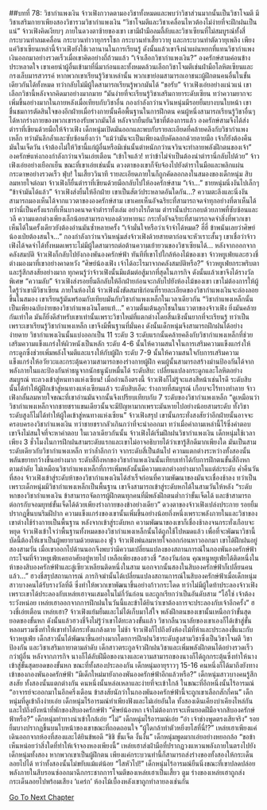 ##บทที่ 78: วิชากำแพงเงิน
จ้าวเฟิงกวาดตามองวิชาทั้งหมดและพบว่าวิชาส่วนมากนั้นเป็นวิชาโจมตี มีวิชาเสริมกายาเพียงสองวิชารวมวิชากำแพงเงิน
“วิชาโจมตีและวิชาเคลื่อนไหวต้องไม่ง่ายที่จะฝึกฝนเป็นแน่” จ้าวเฟิงคิดเงียบๆ
ภายในดวงตาซ้ายของเขา เขามีฝ่ามือลมลี้ลับและวิชาเซียนที่ไม่สมบูรณ์ทั้งสี่ กระบวนท่าลมเคลื่อน กระบวนท่าวายุกรรโชก กระบวนท่าเสี้ยววายุ และกระบวนท่าตัดวายุเพลิง
เพียงแค่วิชาเซียนเหล่านี้จ้าวเฟิงยังใช้เวลานานในการเรียนรู้ ดังนั้นแล้วเขาจึงนำแผ่นหยกที่แทนวิชากำแพงเงินออกมาอย่างรวดเร็วเมื่อเขาคิดอย่างถี่ถ้วนแล้ว
“เจ้าเลือกวิชากำแพงเงิน?”
องครักษ์สามค่อนข้างประหลาดใจ เขาเคยนำผู้อื่นเข้ามาที่นี่มาก่อนและทั้งหมดล้วนเลือกวิชาโจมตีเช่นฝ่ามือโลหิตเซียนและกรงเล็บมารสวรรค์
หากพวกเขาเรียนรู้วิชาเหล่านั้น พวกเขาย่อมสามารถเอาชนะผู้ฝึกตนคนอื่นในขั้นเดียวกันได้ทั้งหมด ทว่ากลับไม่มีผู้ใดสามารถเรียนรู้พวกมันได้
“ขอรับ”
จ้าวเฟิงเอ่ยอย่างแน่วแน่ เขาเลือกวิชานี้หลังจากคิดมาอย่างมากมาย
“มันง่ายที่จะเรียนรู้วิชาเสริมกายาระดับเซียน ทว่าความยากจะเพิ่มขึ้นอย่างมากในภายหลังเมื่อเทียบกับวิชาอื่น
กองกำลังกว่านจวินหนุ่มมีรอยยิ้มบางบนใบหน้า เขาชื่นชมการตัดสินใจของอีกฝ่ายเมื่อร่างกายนั้นคือพื้นฐานในการฝึกตน คนผู้หนึ่งสามารถเรียนรู้วิชาอื่นๆ ได้หากร่างกายของพวกเขารองรับพวกมันได้
หลังจากยืนยันวิชาที่ต้องการแล้ว องครักษ์สามจึงได้ส่งตำราที่เขียนด้วยมือให้จ้าวเฟิง เด็กหนุ่มเปิดมันออกและพบกับรายละเอียดที่คล้ายคลึงกับวิชากำแพงเหล็ก ทว่ามันลึกล้ำและซับซ้อนยิ่งกว่า
“แม้ว่ามันจะเป็นเพียงฉบับคัดลอกด้วยลายมือ เจ้าก็ยังต้องคืนมันในเจ็ดวัน เจ้าต้องไม่ให้วิชานี้แก่ผู้อื่นหรือมิเช่นนั้นตำหนักกว่านจวินจะทำลายพลังฝึกตนของเจ้า” องครักษ์แห่งกองกำลังกว่านจวินเอ่ยเตือน
“เข้าใจแล้ว! ทว่าข้าไม่จำเป็นต้องนำตำรานี่กลับไปด้วย” จ้าวเฟิงเอ่ยอย่างเยือกเย็น
ขณะที่เขาเอ่ยเช่นนั้น ดวงตาของเขาก็จับจ้องไปยังตำราในมือและพลิกแผ่นกระดาษอย่างรวดเร็ว
ฟุ่บ!
ในเสี้ยววินาที รายละเอียดภายในก็ถูกคัดลอกลงในสมองของเด็กหนุ่ม สิบลมหายใจต่อมา จ้าวเฟิงก็ยื่นตำราที่เขียนด้วยมือกลับไปให้องครักษ์สาม
“เจ้า...” ชายหนุ่มนิ่งงันไปเล็กๆ
“ข้าจำมันได้แล้ว” จ้าวเฟิงส่งยิ้มให้อีกฝ่าย
เขาเป็นสัตว์ประหลาดอันใดกัน...?
ความตะลึงและนิ่งงันสามารถมองเห็นได้จากแววตาขององครักษ์สาม เขาเคยเห็นอัจฉริยะที่สามารถจดจำทุกอย่างที่ตาเห็นได้ ทว่านี่เป็นครั้งแรกที่เห็นบางคนจดจำตำราทั้งเล่ม
อย่างไรก็ตาม ตำรานั้นประกอบด้วยภาพที่ซับซ้อนและวลี ความแตกต่างเพียงเล็กน้อยสามารถจบลงด้วยหายนะ กระทั่งอัจฉริยะที่สามารถจดจำสิ่งที่พวกเขาเห็นได้ในครั้งเดียวยังต้องอ่านมันซ้ำหลายครั้ง
“เจ้ามั่นใจหรือว่าเจ้าจำได้หมด? ฮี่ฮี่ ข้าพนันเลยว่าศิษย์น้องเป่ยต้องสนใจ...” กองกำลังกว่านจวินหนุ่มส่งจ้าวเฟิงด้วยสายตาก่อนจะหัวเราะสั้นๆ
เขาเชื่อว่าจ้าวเฟิงได้จดจำได้ทั้งหมดเพราะไม่มีผู้ใดสามารถต่อต้านความเย้ายวนของวิชาเซียนได้...
หลังจากออกจากคลังสมบัติ จ้าวเฟิงก็กลับไปยังกองพันองครักษ์ฟ้า ทันทีที่เขาไปใกล้ห้องไม้ของเขา จ้าวหยูเฟ่ยและฮวงชี่ต่างมองมาที่เขาอย่างคาดหวัง
“ศิษย์น้องเฟิง เจ้าได้อะไรมาจากคลังสมบัติหรือ?” จ้าวหยูเฟ่ยกระพริบตาและรู้สึกสงสัยอย่างมาก
ทุกคนรู้ว่าจ้าวเฟิงนั้นมีแต้มต่อสู้มากที่สุดในภารกิจ ดังนั้นแล้วเขาจึงได้รางวัลพิเศษ
“ความลับ”
จ้าวเฟิงส่งรอยยิ้มลึกลับให้อีกฝ่ายก่อนจะกลับไปยังห้องไม้ของเขา เขาไม่ต้องการให้ผู้ใดรู้ว่าเขามีวิชาเซียน
ภายในห้องไม้
จ้าวเฟิงนั่งขัดสมาธิก่อนที่รายละเอียดของวิชากำแพงเงินจะล่องลอยขึ้นในสมอง เขาเรียนรู้มันพร้อมกับเทียบมันกับวิชากำแพงเหล็กในเวลาเดียวกัน
“วิชากำแพงเหล็กนั้นเป็นเพียงฉบับง่ายของวิชากำแพงเงินโดยแท้...”
ความตื่นเต้นลุกโชนในแววตาของจ้าวเฟิง ยิ่งมันคล้ายกันเท่าใด มันก็ยิ่งดีสำหรับเขาเท่านั้นเพราะวิชาใหม่ที่แตกต่างโดยสิ้นเชิงนั้นยากที่จะเรียนรู้ ทว่าเป็นเพราะเขาเรียนรู้วิชากำแพงเหล็ก เขาจึงมีพื้นฐานที่มั่นคง ดังนั้นเด็กหนุ่มจึงสามารถฝึกฝนได้อย่างง่ายดาย
วิชากำแพงเงินนั้นแบ่งออกเป็น 11 ระดับ
3 ระดับแรกนั้นคล้ายคลึงกับวิชากำแพงเหล็กที่ช่วยเสริมความแข็งแกร่งให้ผิวหนังเป็นหลัก ระดับ 4-6 นั้นให้ความสนใจในการเสริมความแข็งแกร่งให้กระดูกซึ่งช่วยเพิ่มพลังโจมตีและแรงให้กับผู้ฝึก ระดับ 7-9 นั้นให้ความสนใจกับการเสริมความแข็งแกร่งให้อวัยวะและกระตุ้นความสามารถของร่างกายผู้ฝึก คนผู้นั้นสามารถสร้างม่านป้องกันได้จากพลังภายในและป้องกันห่าธนูจากนักธนูนับหมื่นได้
ระดับสิบ: เปลี่ยนแปลงกระดูกและโลหิตอย่างสมบูรณ์ ทะลวงเข้าสู่หนทางแห่งเซียน!
เมื่ออ่านถึงตรงนี้ จ้าวเฟิงก็ไม่รู้จะแสงสีหน้าเช่นไรดี ระดับสิบนั้นได้ทำให้ผู้ฝึกเข้าสู่หนทางแห่งเซียนแล้ว
ระดับสิบเอ็ด: ร่างกายที่สมบูรณ์ เกือบจะไร้ทางทำลาย
จ้าวเฟิงกลั้นลมหายใจขณะที่เขาอ่านมันจากนั้นจึงเปรียบเทียบกับ 7 ระดับของวิชากำแพงเหล็ก
“ดูเหมือนว่าวิชากำแพงเหล็กจากชายชราแขนเดียวนั้นจะมีปัญหามากเพราะมันหายไปอย่างน้อยสามระดับ ทั้งวิชาระดับสูงก็ไม่ได้ทำให้ผู้ใดเข้าสู่หนทางแห่งเซียน” จ้าวเฟิงสรุป
เขานั้นกระทั่งสงสัยว่าอีกฝ่ายนั้นอาจจะครอบครองวิชากำแพงเงิน ทว่าชายชรากลัวเกินกว่าที่จะนำออกมา ทว่าเมื่อคำถามเหล่านี้ไร้ซึ่งคำตอบ เขาจึงไม่สนใจที่จะหาคำตอบ
ในเวลาเดียวกันนั้น จ้าวเฟิงได้เริ่มฝึกฝนวิชากำแพงเงิน เด็กหนุ่มใช้เวลาเพียง 3 ชั่วโมงในการฝึกฝนสามระดับแรกและเขาไม่อาจอธิบายได้ว่าเขารู้สึกดีมากเพียงใด
มันเป็นสามระดับเดียวกับวิชากำแพงเหล็ก ทว่าล้ำลึกกว่า
จากระดับสี่เป็นต้นไป ความแตกต่างระหว่างทั้งสองนั้นพลันขยายกว้างขึ้นอย่างมาก ระดับสี่ถึงหกของวิชากำแพงเงินนั้นเทียบเท่าได้กับการฝึกตนขั้นสี่ถึงหกตามลำดับ ไม่เหมือนวิชากำแพงเหล็กที่การเพิ่มพลังนั้นมีความแตกต่างอย่างมากในแต่ล่ะระดับ
ค่ำคืนวันที่สอง
จ้าวเฟิงเข้าสู่ระดับห้าของวิชากำแพงเงินได้สำเร็จก่อนที่ความพัฒนาของมันจะเชื่องช้าลง ทว่าเป็นเพราะเด็กหนุ่มมีวิชากำแพงเหล็กเป็นพื้นฐาน เขาจึงสามารถเข้าสู่ระดับหกได้ในสามวันให้หลัง
“ระดับหกของวิชากำแพงเงิน ข้าสามารถจัดการผู้ฝึกตนทุกคนที่มีพลังฝึกตนต่ำกว่าขั้นเจ็ดได้ และข้าสามารถต่อกรกับจอมยุทธ์ขั้นเจ็ดได้ด้วยเพียงร่างกายของข้าอย่างเดียว” ดวงตาของจ้าวเฟิงเปล่งประกาย รอยยิ้มปรากฏขึ้นบนริมฝีปาก
ความแข็งแกร่งของเขานั้นเพิ่มขึ้นอย่างน้อยกึ่งหนึ่งเพราะพลังภายในและวิชาของเขาต่างใช้ร่างกายเป็นพื้นฐาน
หลังจากเข้าสู่ระดับหก ความพัฒนาของเขาก็เชื่องช้าลงจนกระทั่งเกือบจะหยุด
จ้าวเฟิงเข้าใจว่าพื้นฐานทั้งหมดของวิชากำแพงเหล็กนั้นได้ถูกใช้ไปหมดแล้ว เพื่อที่จะพัฒนาวิชานี้ บัดนี้ต้องให้เขาเป็นผู้พยายามด้วยตนเอง
ฟู่ว
จ้าวเฟิงพ่นลมหายใจออกก่อนหาวออกมา เขาได้ฝึกฝนอยู่สองสามวัน เมื่อเขาออกไปด้านนอกจึงพบว่ามีความเปลี่ยนแปลงของสถานการณ์ในกองพันองครักษ์ฟ้า
กระโจมที่จ้าวหยูเฟ่ยเคยอาศัยอยู่หายไป เหลือเพียงของฮวงชี่
“สองวันก่อน คุณหนูหยูเฟ่ยได้ติดหนึ่งในห้าของสิบองครักษ์ฟ้าและลู่เซียวเหลียนติดหนึ่งในสาม นอกจากนั้นสองในสิบองครักษ์ฟ้าก็เปลี่ยนคนแล้ว...” ฮวงชี่สรุปสถานการณ์
ภารกิจฆ่านั้นได้เปลี่ยนแปลงสถานการณ์ในสิบองครักษ์ฟ้าเมื่อเด็กหนุ่มสาวบางคนได้รับรางวัลที่ดี ซึ่งทำให้พวกเขาพัฒนาขึ้นอย่างก้าวกระโดด
ทว่าไม่มีผู้ใดท้าประลองจ้าวเฟิงเพราะเขาได้ประลองกับเหล่ยเฮาจนเสมอในไม่กี่วันก่อน และถูกเรียกว่าเป็นอันดับสาม
“โอ้ใช่ เจ้าต้องระวังหน่อย เหล่ยเฮาออกจากการฝึกฝนในวันนี้และข้าได้ยินว่าเขาต้องการจะประลองกับเจ้าอีกครั้ง” ฮวงชี่เอ่ยเตือน
เหล่ยเฮา?
จ้าวเฟิงแย้มยิ้มและไม่ได้เก็บมาใส่ใจ พลังฝึกตนของเขานั้นเหนือกว่าขั้นสุดยอดของขั้นหก ดังนั้นแล้วฮวงชี่จึงไม่รู้ว่าเขาได้ทะลวงขั้นแล้ว วิชากลืนวนาลัยของเขาเองก็ได้เข้าสู่ขั้นหลอมรวมซึ่งทำให้เขาทำได้กระทั่งแกล้งตาย
ไม่ช้า จ้าวเฟิงก็ไปถึงยังห้องไม้ที่ห้าและประลองชี้แนะกับจ้าวหยูเฟ่ย เด็กสาวนั้นได้พัฒนาขึ้นอย่างมากโดยการฝึกฝนวิชาระดับสูงสามวิชาซึ่งเป็นวิชาโจมตี วิชาป้องกัน และวิชาเสริมกายาตามลำดับ
เด็กสาวตระกูลจ้าวฝึกฝนวิชาและเพิ่มพลังฝึกตนได้อย่างรวดเร็วกว่าผู้อื่น หลังจากภารกิจ นางก็ได้ลับฝีมือของนางและความสามารถของนางก็ได้ถูกกระตุ้นซึ่งทำให้นางเข้าสู่ขั้นสุดยอดของขั้นหก
ขณะที่ทั้งสองประลองกัน เด็กหนุ่มอายุราวๆ 15-16 คนหนึ่งก็ได้มาถึงยังทางเข้าของกองพันองครักษ์ฟ้า
“มีเด็กใหม่มายังกองพันองครักษ์ฟ้าอีกแล้วหรือ?” เด็กหนุ่มสาวบางคนรู้สึกสงสัย
ทั้งสองนั้นแตกต่างกัน คนหนึ่งนั้นหล่อเหลาและง่ายที่จะเข้าใกล้ ในขณะที่อีกหนึ่งนั้นไร้อารมณ์
“อาจารย์จะออกมาในอีกครึ่งเดือน ข้าสงสัยนักว่าในกองพันองครักษ์ฟ้านี้จะถูกเขาเลือกสักกี่คน” เด็กหนุ่มที่ดูเข้าถึงง่ายเอ่ย
เด็กหนุ่มไร้อารมณ์ทำเพียงฟังและไม่เอ่ยอันใด ทั้งสองเดินเคียงบ่าเคียงไหล่กันและไปถึงยังหน้าที่พักของสิบองครักษ์ฟ้า
“ศิษย์น้องหก เจ้าไม่ต้องการจะเห็นยอดฝีมือจากสิบองครักษ์ฟ้าหรือ?” เด็กหนุ่มท่าทางน่าเข้าใกล้เอ่ย
“ไม่” เด็กหนุ่มไร้อารมณ์เอ่ย
“อ๋า เจ้าช่างพูดตรงเสียจริง” รอยยิ้มบางปรากฏขึ้นบนใบหน้าของเขาขณะที่ถอดถอนใจ
“ผู้ใดกล้าทำตัวหยิ่งยโสที่นี่!?” เหล่ยเฮาเพียงแค่เดินออกจากห้องที่สองและได้ยินข้พอดี
“ชิชิ ขั้นเจ็ด งั้นงั้น” เด็กหนุ่มพูดมากเอ่ยอย่างหยอกล้อ
“ขอข้าเห็นหน่อยว่าสิ่งใดที่ทำให้เจ้าจองหองเพียงนี้”
เหล่ยเฮาส่งฝ่ามือที่ปรากฏวงแหวนพลังภายในตรงไปยังเด็กหนุ่มทั้งสอง หากพวกเขาเป็นผู้ฝึกตน เพียงแค่กระบวนท่านี้ก็สามารถส่งร่างของทั้งสองให้กระเด็นลอยไปได้
ทว่าทั้งสองนั้นไม่ขยับแม้แต่น้อย
“ไสหัวไป!”
เด็กหนุ่มไร้อารมณ์ยืนนิ่งขณะที่เขาปลดปล่อยพลังภายในสีบรอนซ์ออกมาฉีกกระชากการโจมตีของเหล่ยเฮาเป็นเสี้ยว
ตูม
ร่างของเหล่ยเฮาถูกส่งกระเด็นลอยไปพร้อมเสียง ‘แคร่ก’ ห้องไม้เบื้องหลังเขาถูกทำลายลงเช่นกัน



[Go To Next Chapter]( ./79.md)